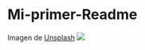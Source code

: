 # Mi-primer-Readme
Imagen de [Unsplash](https://unsplash.com/s/photos/programming "Unsplash")
![](https://images.unsplash.com/photo-1587620962725-abab7fe55159?ixid=MnwxMjA3fDB8MHxwaG90by1wYWdlfHx8fGVufDB8fHx8&ixlib=rb-1.2.1&auto=format&fit=crop&w=1031&q=80)
